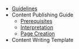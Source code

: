 * [Guidelines](/)
* Content Publishing Guide
  * [Prerequisites](content-publishing-guide/prerequisites)
  * [Interpretation](content-publishing-guide/interpretation)
  * [Page Creation](content-publishing-guide/page-creation)
 * Content Writing Template
